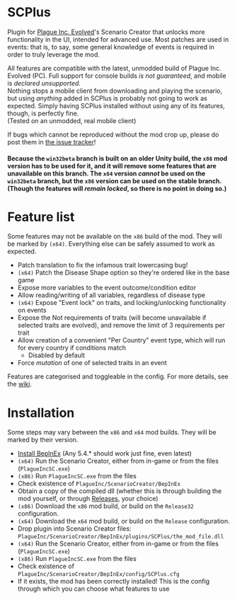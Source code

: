 # SCPlus

 Plugin for [Plague Inc. Evolved](https://www.ndemiccreations.com/en/25-plague-inc-evolved)'s Scenario Creator that unlocks more functionality in the UI, intended for advanced use.
 Most patches are used in events: that is, to say, some general knowledge of events is required in order to truly leverage the mod.

 All features are compatible with the latest, unmodded build of Plague Inc. Evolved (PC). Full support for console builds *is not guaranteed*, and mobile is *declared unsupported*.  
 Nothing stops a mobile client from downloading and playing the scenario, but using *anything* added in SCPlus is probably not going to work as expected. Simply having SCPlus installed without using any of its features, though, is perfectly fine.  
 (Tested on an unmodded, real mobile client)

 If bugs which cannot be reproduced without the mod crop up, please do post them in [the issue tracker](https://github.com/9thCore/SCPlus/issues)!

 #### Because the `win32beta` branch is built on an older Unity build, the `x86` mod version has to be used for it, and it will remove some features that are unavailable on this branch. The `x64` version *cannot* be used on the `win32beta` branch, but the `x86` version can be used on the stable branch. (Though the features will *remain locked*, so there is no point in doing so.)

# Feature list
Some features may not be available on the `x86` build of the mod. They will be marked by `(x64)`. Everything else can be safely assumed to work as expected.

- Patch translation to fix the infamous trait lowercasing bug!
- `(x64)` Patch the Disease Shape option so they're ordered like in the base game
- Expose more variables to the event outcome/condition editor
- Allow reading/writing of all variables, regardless of disease type
- `(x64)` Expose "Event lock" on traits, and locking/unlocking functionality on events
- Expose the Not requirements of traits (will become unavailable if selected traits are evolved), and remove the limit of 3 requirements per trait
- Allow creation of a convenient "Per Country" event type, which will run for every country if conditions match
	- Disabled by default
- Force *mutation* of one of selected traits in an event

 Features are categorised and toggleable in the config.
 For more details, see the [wiki](https://github.com/9thCore/SCPlus/wiki).

# Installation
Some steps may vary between the `x86` and `x64` mod builds. They will be marked by their version.

- [Install BepInEx](https://docs.bepinex.dev/articles/user_guide/installation/index.html) (Any 5.4.* should work just fine, even latest)
- `(x64)` Run the Scenario Creator, either from in-game or from the files (`PlagueIncSC.exe`)
- `(x86)` Run `PlagueIncSC.exe` from the files
- Check existence of `PlagueInc/ScenarioCreator/BepInEx`
- Obtain a copy of the compiled dll (whether this is through building the mod yourself, or through [Releases](https://github.com/9thCore/SCPlus/releases), your choice)
- `(x86)` Download the `x86` mod build, or build on the `Release32` configuration.
- `(x64)` Download the `x64` mod build, or build on the `Release` configuration.
- Drop plugin into Scenario Creator files: `PlagueInc/ScenarioCreator/BepInEx/plugins/SCPlus/the_mod_file.dll`
- `(x64)` Run the Scenario Creator, either from in-game or from the files (`PlagueIncSC.exe`)
- `(x86)` Run `PlagueIncSC.exe` from the files
- Check existence of `PlagueInc/ScenarioCreator/BepInEx/config/SCPlus.cfg`
- If it exists, the mod has been correctly installed! This is the config through which you can choose what features to use
